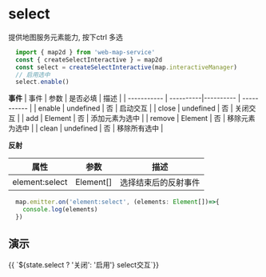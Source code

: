 # select
提供地图服务元素能力, 按下ctrl 多选

```ts
  import { map2d } from 'web-map-service'
  const { createSelectInteractive } = map2d
  const select = createSelectInteractive(map.interactiveManager)
  // 启用选中
  select.enable()
```
**事件**
| 事件      |    参数    |  是否必填   |     描述    |
| -----------  |  ----------|----------   | ----------- |
| enable    |  undefined  |     否      |  启动交互 |
| close    |  undefined  |     否      |  关闭交互 |
| add    |  Element  |     否      |  添加元素为选中 |
| remove    |  Element  |     否      |  移除元素为选中 |
| clean    |  undefined  |     否      |  移除所有选中 |


**反射**

| 属性    |   参数    |    描述    |
| ---- | ---- | ---- |
| element:select | Element[]   |  选择结束后的反射事件  |

```ts
  map.emitter.on('element:select', (elements: Element[])=>{
    console.log(elements)
  })
```

## 演示

<div class="w-[500px] h-[700px]">
  <div class="flex w-full flex-col">
    <div class="flex mb-2">
      <el-button class="mr-2" @click="switcher('select', !state.select)" type="primary">{{ `${state.select ? '关闭': '启用'} select交互`}}</el-button>
    </div>
  </div>
  <div class="w-[500px] h-[500px] border" ref="mapRef"></div>
</div>

<script setup lang="ts">
  import { createMap, createSelectInteractive } from "@web-map-service/map2d";
  import { ref, onMounted, reactive } from 'vue'

  const state = reactive({
    select: false,
  })

  const mapRef = ref<HTMLElement>()
  let map
  let interactiveManager

  let [select] = []

  function switcher(type, status) {
    if (status) {
      enable(type)
      return
    }
    close(type)
  }

  function enable(type) {
    switch(type) {
      case 'select': 
        select.enable()
        break
    }
    state[type] = true
  }

  function close(type) {
    switch(type) {
      case 'select': 
        select.close()
        break
    }
    state[type] = false
  }

  onMounted(()=> {
    map = createMap({
      el: mapRef.value,
    })

    interactiveManager = map.interactiveManager;
    select = createSelectInteractive(interactiveManager)
    enable('select')
    const layer = map.container.layerManager.create()
    layer.create({
      type: 'circle',
      data: {
        center: [5000, 5000],
        radius: 1000
      }
    })

    layer.create({
      type: 'circle',
      data: {
        center: [8000, 8000],
        radius: 1000
      }
    })
    map.emitter.on('element:select', (data: Element[])=>{
      // 获取所有的选择元素
    })
  })
</script>